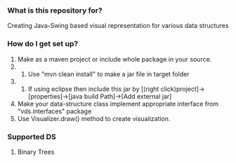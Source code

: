 ### What is this repository for? ###

Creating Java-Swing based visual representation for various data structures

### How do I get set up? ###

1. Make as a maven project or include whole package in your source.
1. 1. Use "mvn clean install" to make a jar file in target folder
1. 1. If using eclipse then include this jar by [(right click)project]->[properties]->[java build Path]->[Add external jar]
1. Make your data-structure class implement appropriate interface from "vds.interfaces" package
1. Use Visualizer.draw() method to create visualization.


### Supported DS ###

1. Binary Trees